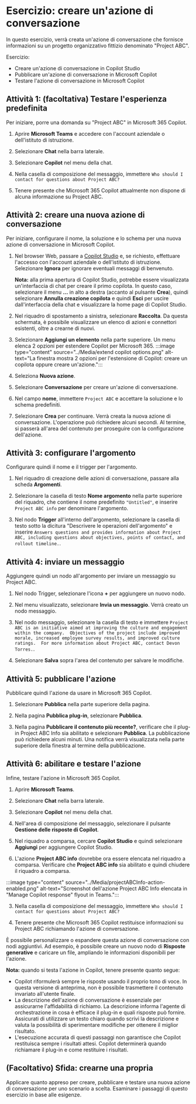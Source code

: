 # Esercizio: creare un'azione di conversazione

In questo esercizio, verrà creata un'azione di conversazione che fornisce informazioni su un progetto organizzativo fittizio denominato "Project ABC".

Esercizio:

- Creare un'azione di conversazione in Copilot Studio
- Pubblicare un'azione di conversazione in Microsoft Copilot
- Testare l'azione di conversazione in Microsoft Copilot

## Attività 1: (facoltativa) Testare l'esperienza predefinita

Per iniziare, porre una domanda su "Project ABC" in Microsoft 365 Copilot.

1. Aprire **Microsoft Teams** e accedere con l'account aziendale o dell'istituto di istruzione.

1. Selezionare **Chat** nella barra laterale.

1. Selezionare **Copilot** nel menu della chat.

1. Nella casella di composizione del messaggio, immettere `Who should I contact for questions about Project ABC?`

1. Tenere presente che Microsoft 365 Copilot attualmente non dispone di alcuna informazione su Project ABC.

## Attività 2: creare una nuova azione di conversazione

Per iniziare, configurare il nome, la soluzione e lo schema per una nuova azione di conversazione in Microsoft Copilot.

1. Nel browser Web, passare a [Copilot Studio](https://copilotstudio.microsoft.com) e, se richiesto, effettuare l'accesso con l'account aziendale o dell'istituto di istruzione.  Selezionare **Ignora** per ignorare eventuali messaggi di benvenuto.

    **Nota:** alla prima apertura di Copilot Studio, potrebbe essere visualizzata un'interfaccia di chat per creare il primo copilota. In questo caso, selezionare il menu **…** in alto a destra (accanto al pulsante **Crea**), quindi selezionare **Annulla creazione copilota** e quindi **Esci** per uscire dall'interfaccia della chat e visualizzare la home page di Copilot Studio.
1. Nel riquadro di spostamento a sinistra, selezionare **Raccolta**. Da questa schermata, è possibile visualizzare un elenco di azioni e connettori esistenti, oltre a crearne di nuovi.
1. Selezionare **Aggiungi un elemento** nella parte superiore.  Un menu elenca 2 opzioni per estendere Copilot per Microsoft 365.
:::image type="content" source="../Media/extend copilot options.png" alt-text="La finestra mostra 2 opzioni per l'estensione di Copilot: creare un copilota oppure creare un'azione.":::
1. Seleziona **Nuova azione**.

1. Selezionare **Conversazione** per creare un'azione di conversazione.

1. Nel campo **nome**, immettere `Project ABC` e accettare la soluzione e lo schema predefiniti.

1. Selezionare **Crea** per continuare. Verrà creata la nuova azione di conversazione. L'operazione può richiedere alcuni secondi. Al termine, si passerà all'area del contenuto per proseguire con la configurazione dell'azione.

## Attività 3: configurare l'argomento

Configurare quindi il nome e il trigger per l'argomento.

1. Nel riquadro di creazione delle azioni di conversazione, passare alla scheda **Argomenti**.

1. Selezionare la casella di testo **Nome argomento** nella parte superiore del riquadro, che contiene il nome predefinito `"Untitled"`, e inserire `Project ABC info` per denominare l'argomento.

1. Nel nodo **Trigger** all'interno dell'argomento, selezionare la casella di testo sotto la dicitura "Descrivere le operazioni dell'argomento" e inserire `Answers questions and provides information about Project ABC, including questions about objectives, points of contact, and rollout timeline.`.

## Attività 4: inviare un messaggio

Aggiungere quindi un nodo all'argomento per inviare un messaggio su Project ABC.

1. Nel nodo Trigger, selezionare l'icona **+** per aggiungere un nuovo nodo.

1. Nel menu visualizzato, selezionare **Invia un messaggio**.  Verrà creato un nodo messaggio.

1. Nel nodo messaggio, selezionare la casella di testo e immettere `Project ABC is an initiative aimed at improving the culture and engagement within the company.  Objectives of the project include improved morale, increased employee survey results, and improved culture ratings.  For more information about Project ABC, contact Devon Torres.`.

1. Selezionare **Salva** sopra l'area del contenuto per salvare le modifiche.

## Attività 5: pubblicare l'azione

Pubblicare quindi l'azione da usare in Microsoft 365 Copilot.

1. Selezionare **Pubblica** nella parte superiore della pagina.

1. Nella pagina **Pubblica plug-in**, selezionare **Pubblica**.

1. Nella pagina **Pubblicare il contenuto più recente?**, verificare che il plug-in Project ABC Info sia abilitato e selezionare **Pubblica**.  La pubblicazione può richiedere alcuni minuti.  Una notifica verrà visualizzata nella parte superiore della finestra al termine della pubblicazione.

## Attività 6: abilitare e testare l'azione

Infine, testare l'azione in Microsoft 365 Copilot.

1. Aprire **Microsoft Teams**.

1. Selezionare **Chat** nella barra laterale.

1. Selezionare **Copilot** nel menu della chat.

1. Nell'area di composizione del messaggio, selezionare il pulsante **Gestione delle risposte di Copilot**.

1. Nel riquadro a comparsa, cercare **Copilot Studio** e quindi selezionare **Aggiungi** per aggiungere Copilot Studio.
 
2. L'azione **Project ABC info** dovrebbe ora essere elencata nel riquadro a comparsa.  Verificare che **Project ABC info** sia abilitato e quindi chiudere il riquadro a comparsa.

:::image type="content" source="../Media/projectABCInfo-action-enabled.png" alt-text="Screenshot dell'azione Project ABC Info elencata in "Manage Copilot response" flyout in Teams.":::

3. Nella casella di composizione del messaggio, immettere `Who should I contact for questions about Project ABC?`

4. Tenere presente che Microsoft 365 Copilot restituisce informazioni su Project ABC richiamando l'azione di conversazione.

È possibile personalizzare o espandere questa azione di conversazione con nodi aggiuntivi.  Ad esempio, è possibile creare un nuovo nodo di **Risposte generative** e caricare un file, ampliando le informazioni disponibili per l'azione.

**Nota:** quando si testa l'azione in Copilot, tenere presente quanto segue:
- Copilot riformulerà sempre le risposte usando il proprio tono di voce. In questa versione di anteprima, non è possibile trasmettere il contenuto invariato all'utente finale.
- La descrizione dell'azione di conversazione è essenziale per assicurarne l'affidabilità di richiamo. La descrizione informa l'agente di orchestrazione in cosa è efficace il plug-in e quali risposte può fornire. Assicurati di utilizzare un testo chiaro quando scrivi la descrizione e valuta la possibilità di sperimentare modifiche per ottenere il miglior risultato.
- L'esecuzione accurata di questi passaggi non garantisce che Copilot restituisca sempre i risultati attesi.  Copilot determinerà quando richiamare il plug-in e come restituire i risultati.

## (Facoltativo) Sfida: crearne una propria

Applicare quanto appreso per creare, pubblicare e testare una nuova azione di conversazione per uno scenario a scelta.  Esaminare i passaggi di questo esercizio in base alle esigenze.